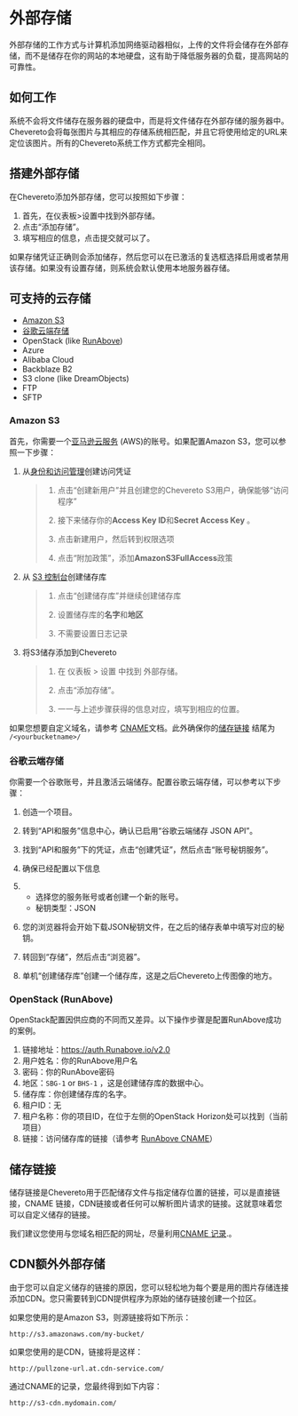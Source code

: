 # 外部存储

外部存储的工作方式与计算机添加网络驱动器相似，上传的文件将会储存在外部存储，而不是储存在你的网站的本地硬盘，这有助于降低服务器的负载，提高网站的可靠性。

## 如何工作

系统不会将文件储存在服务器的硬盘中，而是将文件储存在外部存储的服务器中。Chevereto会将每张图片与其相应的存储系统相匹配，并且它将使用给定的URL来定位该图片。所有的Chevereto系统工作方式都完全相同。

## 搭建外部存储

在Chevereto添加外部存储，您可以按照如下步骤：

1. 首先，在仪表板>设置中找到外部存储。
2. 点击“添加存储”。
3. 填写相应的信息，点击提交就可以了。

如果存储凭证正确则会添加储存，然后您可以在已激活的复选框选择启用或者禁用该存储。如果没有设置存储，则系统会默认使用本地服务器存储。

## 可支持的云存储

- [Amazon S3](https://chevereto.com/docs/storages#amazon-s3)
- [谷歌云端存储](https://chevereto.com/docs/storages#google-cloud-storage)
- OpenStack (like [RunAbove](https://chevereto.com/docs/storages#runabove))
- Azure
- Alibaba Cloud
- Backblaze B2
- S3 clone (like DreamObjects)
- FTP
- SFTP

### Amazon S3

首先，你需要一个[亚马逊云服务](https://aws.amazon.com/) (AWS)的账号。如果配置Amazon S3，您可以参照一下步骤：

1. 从[身份和访问管理](https://console.aws.amazon.com/iam/home?#users)创建访问凭证

   > 1. 点击“创建新用户”并且创建您的Chevereto S3用户，确保能够“访问程序”
   >
   > 2. 接下来储存你的**Access Key ID**和**Secret Access Key** 。
   >
   > 3. 点击新建用户，然后转到权限选项
   >
   > 4. 点击“附加政策”，添加**AmazonS3FullAccess**政策

2. 从 [S3 控制台](https://console.aws.amazon.com/s3)创建储存库

   > 1. 点击“创建储存库”并继续创建储存库
   >
   > 2. 设置储存库的**名字**和**地区**
   >
   > 3. 不需要设置日志记录

3. 将S3储存添加到Chevereto

   > 1. 在 仪表板 > 设置 中找到 外部存储。
   >
   > 2. 点击“添加存储”。
   >
   > 3. 一一与上述步骤获得的信息对应，填写到相应的位置。

   

如果您想要自定义域名，请参考 [CNAME](https://docs.aws.amazon.com/AmazonS3/latest/dev/VirtualHosting.html#VirtualHostingCustomURLs)文档。此外确保你的[储存链接](https://chevereto.com/docs/storages#storage-url) 结尾为 `/<yourbucketname>/`

### 谷歌云端存储

你需要一个谷歌账号，并且激活云端储存。配置谷歌云端存储，可以参考以下步骤：

1. 创造一个项目。

2. 转到“API和服务”信息中心，确认已启用“谷歌云端储存 JSON API”。

3. 找到“API和服务”下的凭证，点击“创建凭证”，然后点击“账号秘钥服务”。

4. 确保已经配置以下信息

5. - 选择您的服务账号或者创建一个新的账号。
   - 秘钥类型：JSON

6. 您的浏览器将会开始下载JSON秘钥文件，在之后的储存表单中填写对应的秘钥。

7. 转回到“存储”，然后点击“浏览器”。

8. 单机“创建储存库”创建一个储存库，这是之后Chevereto上传图像的地方。

### OpenStack (RunAbove)

OpenStack配置因供应商的不同而又差异。以下操作步骤是配置RunAbove成功的案例。

1. 链接地址：https://auth.Runabove.io/v2.0
2. 用户姓名：你的RunAbove用户名
3. 密码：你的RunAbove密码
4. 地区：`SBG-1` or `BHS-1` ，这是创建储存库的数据中心。
5. 储存库：你创建储存库的名字。
6. 租户ID：无
7. 租户名称：你的项目ID，在位于左侧的OpenStack Horizon处可以找到（当前项目）
8. 链接：访问储存库的链接（请参考 [RunAbove CNAME](https://community.runabove.com/kb/en/object-storage/how-to-put-object-storage-behind-your-domain-name.html)）

## 储存链接

储存链接是Chevereto用于匹配储存文件与指定储存位置的链接，可以是直接链接，CNAME 链接，CDN链接或者任何可以解析图片请求的链接。这就意味着您可以自定义储存的链接。

我们建议您使用与您域名相匹配的网址，尽量利用[CNAME 记录](https://en.wikipedia.org/wiki/CNAME_record).。

## CDN额外外部存储

由于您可以自定义储存的链接的原因，您可以轻松地为每个要是用的图片存储连接添加CDN。您只需要转到CDN提供程序为原始的储存链接创建一个拉区。

如果您使用的是Amazon S3，则源链接将如下所示：

```
http://s3.amazonaws.com/my-bucket/
```

如果您使用的是CDN，链接将是这样：

```
http://pullzone-url.at.cdn-service.com/
```

通过CNAME的记录，您最终得到如下内容：

```
http://s3-cdn.mydomain.com/
```













































































